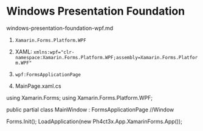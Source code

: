 # Windows Presentation Foundation

windows-presentation-foundation-wpf.md

1.  `Xamarin.Forms.Platform.WPF`

2.  XAML: `xmlns:wpf="clr-namespace:Xamarin.Forms.Platform.WPF;assembly=Xamarin.Forms.Platform.WPF"`

3.  `wpf:FormsApplicationPage`

4.  MainPage.xaml.cs

using Xamarin.Forms;
using Xamarin.Forms.Platform.WPF;

public partial class MainWindow : FormsApplicationPage //Window


Forms.Init();
LoadApplication(new Ph4ct3x.App.XamarinForms.App());
